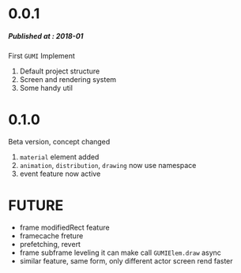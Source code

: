 # 0.0.1
##### Published at : 2018-01
First `GUMI` Implement
1. Default project structure
2. Screen and rendering system
3. Some handy util

# 0.1.0
Beta version, concept changed
1. `material` element added
2. `animation`, `distribution`, `drawing` now use namespace
3. event feature now active

# FUTURE
* frame modifiedRect feature
* framecache freture
* prefetching, revert
* frame subframe leveling it can make call `GUMIElem.draw` async
* similar feature, same form, only different actor screen rend faster

